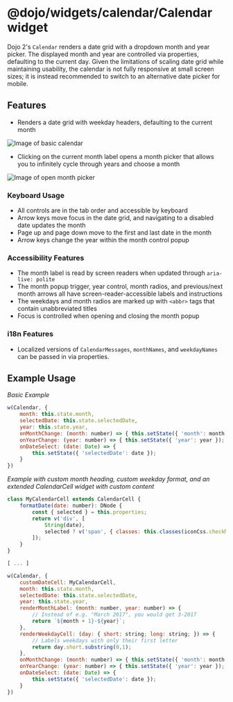 # @dojo/widgets/calendar/Calendar widget
Dojo 2's `Calendar` renders a date grid with a dropdown month and year picker. The displayed month and year are controlled via properties, defaulting to the current day. Given the limitations of scaling date grid while maintaining usability, the calendar is not fully responsive at small screen sizes; it is instead recommended to switch to an alternative date picker for mobile.

## Features

- Renders a date grid with weekday headers, defaulting to the current month

![Image of basic calendar](http://placekitten.com/450/300)

- Clicking on the current month label opens a month picker that allows you to infinitely cycle through years and choose a month

![Image of open month picker](http://placekitten.com/450/300)

### Keyboard Usage
- All controls are in the tab order and accessible by keyboard
- Arrow keys move focus in the date grid, and navigating to a disabled date updates the month
- Page up and page down move to the first and last date in the month
- Arrow keys change the year within the month control popup

### Accessibility Features
- The month label is read by screen readers when updated through `aria-live: polite`
- The month popup trigger, year control, month radios, and previous/next month arrows all have screen-reader-accessible labels and instructions
- The weekdays and month radios are marked up with `<abbr>` tags that contain unabbreviated titles
- Focus is controlled when opening and closing the month popup

### i18n Features
- Localized versions of `CalendarMessages`, `monthNames`, and `weekdayNames` can be passed in via properties.

## Example Usage

*Basic Example*
```js
w(Calendar, {
	month: this.state.month,
	selectedDate: this.state.selectedDate,
	year: this.state.year,
	onMonthChange: (month: number) => { this.setState({ 'month': month }); },
	onYearChange: (year: number) => { this.setState({ 'year': year }); },
	onDateSelect: (date: Date) => {
		this.setState({ 'selectedDate': date });
	}
})
```

*Example with custom month heading, custom weekday format, and an extended CalendarCell widget with custom content*
```js
class MyCalendarCell extends CalendarCell {
	formatDate(date: number): DNode {
		const { selected } = this.properties;
		return v('div', [
			String(date),
			selected ? v('span', { classes: this.classes(iconCss.checkMark) }) : null
		]);
	}
}

[ ... ]

w(Calendar, {
	customDateCell: MyCalendarCell,
	month: this.state.month,
	selectedDate: this.state.selectedDate,
	year: this.state.year,
	renderMonthLabel: (month: number, year: number) => {
		// Instead of e.g. "March 2017", you would get 3-2017
		return `${month + 1}-${year}`;
	},
	renderWeekdayCell: (day: { short: string; long: string; }) => {
		// Labels weekdays with only their first letter
		return day.short.substring(0,1);
	},
	onMonthChange: (month: number) => { this.setState({ 'month': month }); },
	onYearChange: (year: number) => { this.setState({ 'year': year }); },
	onDateSelect: (date: Date) => {
		this.setState({ 'selectedDate': date });
	}
})
```
